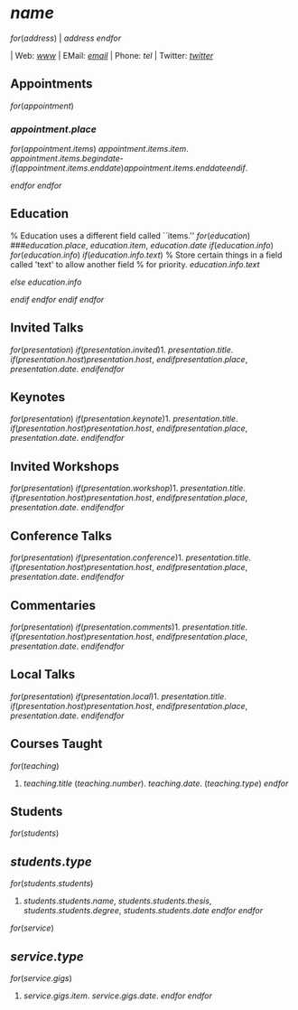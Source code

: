 

# $name$


$for(address)$
|  $address$
$endfor$

| Web: [$www$](http://$www$)
| EMail: [$email$](mailto:$email$)
| Phone: $tel$
| Twitter: [$twitter$](http://twitter.com/$twitter$)

## Appointments


$for(appointment)$
### $appointment.place$

$for(appointment.items)$
$appointment.items.item$. $appointment.items.begindate$-$if(appointment.items.enddate)$$appointment.items.enddate$$endif$.

$endfor$
$endfor$

## Education

% Education uses a different field called ``items.''
$for(education)$
###$education.place$, $education.item$, $education.date$
$if(education.info)$
$for(education.info)$
$if(education.info.text)$
% Store certain things in a field called 'text' to allow another field
% for priority.
$education.info.text$

$else$
$education.info$

$endif$
$endfor$
$endif$
$endfor$


## Invited Talks

$for(presentation)$
$if(presentation.invited)$1. $presentation.title$. $if(presentation.host)$$presentation.host$, $endif$$presentation.place$, $presentation.date$.
$endif$$endfor$

## Keynotes

$for(presentation)$
$if(presentation.keynote)$1. $presentation.title$. $if(presentation.host)$_$presentation.host$_, $endif$$presentation.place$, $presentation.date$.
$endif$$endfor$

## Invited Workshops

$for(presentation)$
$if(presentation.workshop)$1. $presentation.title$. $if(presentation.host)$_$presentation.host$_, $endif$$presentation.place$, $presentation.date$.
$endif$$endfor$

## Conference Talks

$for(presentation)$
$if(presentation.conference)$1. $presentation.title$. $if(presentation.host)$_$presentation.host$_, $endif$$presentation.place$, $presentation.date$.
$endif$$endfor$

## Commentaries

$for(presentation)$
$if(presentation.comments)$1. $presentation.title$. $if(presentation.host)$_$presentation.host$_, $endif$$presentation.place$, $presentation.date$.
$endif$$endfor$

## Local Talks

$for(presentation)$
$if(presentation.local)$1. $presentation.title$. $if(presentation.host)$_$presentation.host$_, $endif$$presentation.place$, $presentation.date$.
$endif$$endfor$

## Courses Taught

$for(teaching)$
1. $teaching.title$ ($teaching.number$). $teaching.date$. ($teaching.type$)
$endfor$

## Students

$for(students)$
## $students.type$
$for(students.students)$
1. $students.students.name$, $students.students.thesis$, $students.students.degree$, $students.students.date$
$endfor$
$endfor$


$for(service)$
## $service.type$
$for(service.gigs)$
1. $service.gigs.item$. $service.gigs.date$.
$endfor$
$endfor$
